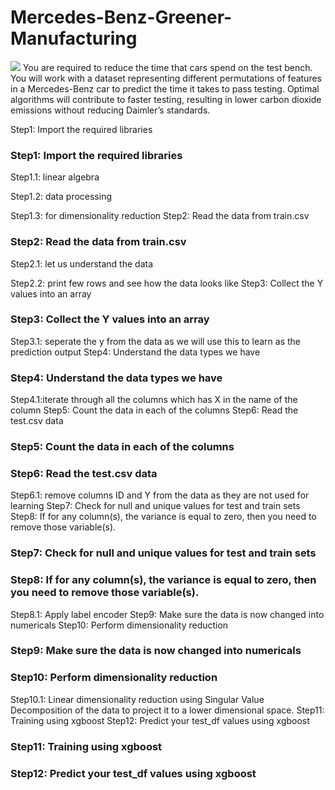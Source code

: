 # Mercedes-Benz-Greener-Manufacturing
![](https://www.albinfo.ch/wp-content/uploads/2020/05/100088208_530311797641257_6951613909576974336_n-587x330.jpg)
You are required to reduce the time that cars spend on the test bench. You will work with a dataset representing different permutations of features in a Mercedes-Benz car to predict the time it takes to pass testing. Optimal algorithms will contribute to faster testing, resulting in lower carbon dioxide emissions without reducing Daimler’s standards.

Step1: Import the required libraries

### Step1: Import the required libraries

Step1.1: linear algebra

Step1.2: data processing

Step1.3: for dimensionality reduction
Step2: Read the data from train.csv

### Step2: Read the data from train.csv

Step2.1: let us understand the data

Step2.2: print few rows and see how the data looks like
Step3: Collect the Y values into an array

### Step3: Collect the Y values into an array

Step3.1: seperate the y from the data as we will use this to learn as the prediction output
Step4: Understand the data types we have

### Step4: Understand the data types we have

Step4.1:iterate through all the columns which has X in the name of the column
Step5: Count the data in each of the columns
Step6: Read the test.csv data

### Step5: Count the data in each of the columns

### Step6: Read the test.csv data

Step6.1: remove columns ID and Y from the data as they are not used for learning
Step7: Check for null and unique values for test and train sets
Step8: If for any column(s), the variance is equal to zero, then you need to remove those variable(s).

### Step7: Check for null and unique values for test and train sets

### Step8: If for any column(s), the variance is equal to zero, then you need to remove those variable(s).

Step8.1: Apply label encoder
Step9: Make sure the data is now changed into numericals
Step10: Perform dimensionality reduction

### Step9: Make sure the data is now changed into numericals

### Step10: Perform dimensionality reduction

Step10.1: Linear dimensionality reduction using Singular Value Decomposition of the data to project it to a lower dimensional space.
Step11: Training using xgboost
Step12: Predict your test_df values using xgboost

### Step11: Training using xgboost

### Step12: Predict your test_df values using xgboost
